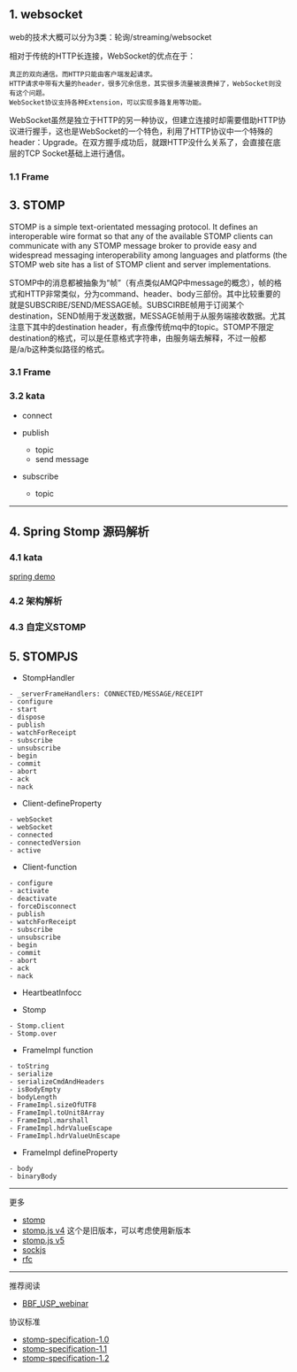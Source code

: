 ## 1. websocket
web的技术大概可以分为3类：轮询/streaming/websocket

相对于传统的HTTP长连接，WebSocket的优点在于：
```
真正的双向通信。而HTTP只能由客户端发起请求。
HTTP请求中带有大量的header，很多冗余信息，其实很多流量被浪费掉了，WebSocket则没有这个问题。
WebSocket协议支持各种Extension，可以实现多路复用等功能。
```
WebSocket虽然是独立于HTTP的另一种协议，但建立连接时却需要借助HTTP协议进行握手，这也是WebSocket的一个特色，利用了HTTP协议中一个特殊的header：Upgrade。在双方握手成功后，就跟HTTP没什么关系了，会直接在底层的TCP Socket基础上进行通信。


### 1.1 Frame


## 3. STOMP

STOMP is a simple text-orientated messaging protocol. 
It defines an interoperable wire format so that any of the available STOMP clients can communicate with 
any STOMP message broker to provide easy and widespread messaging interoperability among languages and 
platforms (the STOMP web site has a list of STOMP client and server implementations.

STOMP中的消息都被抽象为“帧”（有点类似AMQP中message的概念），帧的格式和HTTP非常类似，分为command、header、body三部份。其中比较重要的就是SUBSCRIBE/SEND/MESSAGE帧。SUBSCIRBE帧用于订阅某个destination，SEND帧用于发送数据，MESSAGE帧用于从服务端接收数据。尤其注意下其中的destination header，有点像传统mq中的topic。STOMP不限定destination的格式，可以是任意格式字符串，由服务端去解释，不过一般都是/a/b这种类似路径的格式。

### 3.1 Frame

### 3.2 kata
- connect
- publish 
  - topic
  - send message
  
- subscribe
  - topic

---
## 4. Spring Stomp 源码解析
### 4.1 kata
[spring demo](https://github.com/spring-guides/gs-messaging-stomp-websocket)


### 4.2 架构解析

### 4.3 自定义STOMP


## 5. STOMPJS
- StompHandler
```
- _serverFrameHandlers: CONNECTED/MESSAGE/RECEIPT
- configure
- start
- dispose
- publish
- watchForReceipt
- subscribe
- unsubscribe
- begin
- commit
- abort
- ack
- nack
```

- Client-defineProperty
```
- webSocket
- webSocket
- connected
- connectedVersion
- active

```
- Client-function
```
- configure
- activate
- deactivate
- forceDisconnect
- publish
- watchForReceipt
- subscribe
- unsubscribe
- begin
- commit
- abort
- ack
- nack

```
- HeartbeatInfocc

- Stomp
```
- Stomp.client 
- Stomp.over
```

- FrameImpl function
```
- toString
- serialize
- serializeCmdAndHeaders
- isBodyEmpty
- bodyLength
- FrameImpl.sizeOfUTF8
- FrameImpl.toUnit8Array
- FrameImpl.marshall
- FrameImpl.hdrValueEscape
- FrameImpl.hdrValueUnEscape
```
- FrameImpl defineProperty
```
- body
- binaryBody
```

---
更多

- [stomp](https://stomp.github.io/)
- [stomp.js v4](https://github.com/jmesnil/stomp-websocket) 这个是旧版本，可以考虑使用新版本
- [stomp.js v5](https://github.com/stomp-js/stompjs)
- [sockjs](https://github.com/sockjs/sockjs-client)
- [rfc](https://tools.ietf.org/html/rfc6455)

---
推荐阅读
- [BBF_USP_webinar](https://www.broadband-forum.org/downloads/webinars/BBF_USP_webinar_2018-02-28.pdf)

协议标准

- [stomp-specification-1.0](https://stomp.github.io/stomp-specification-1.0.html)
- [stomp-specification-1.1](https://stomp.github.io/stomp-specification-1.1.html)
- [stomp-specification-1.2](https://stomp.github.io/stomp-specification-1.2.html)


